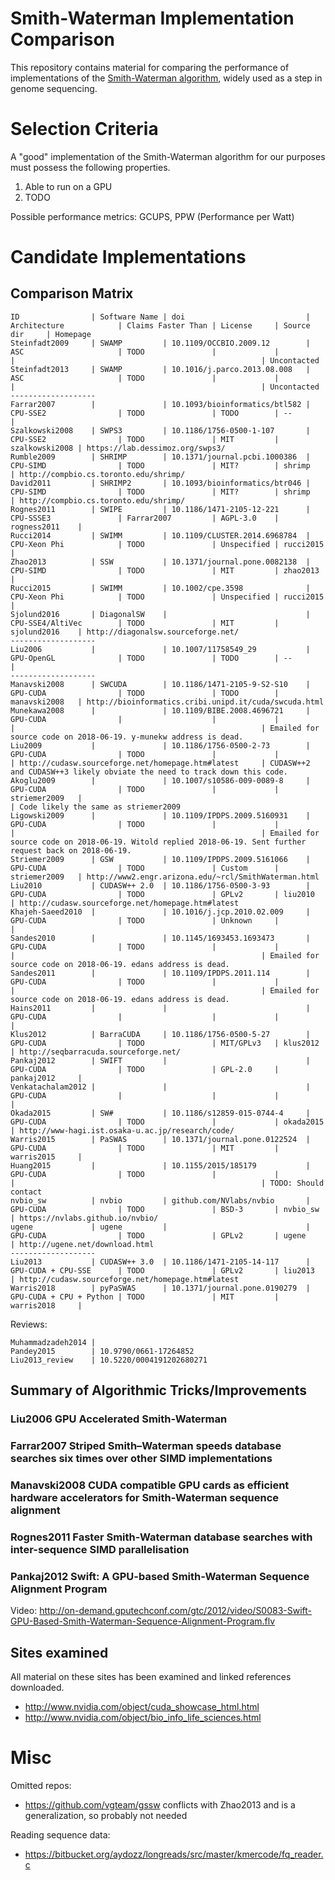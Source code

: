 Smith-Waterman Implementation Comparison
==========================================

This repository contains material for comparing the performance of
implementations of the [Smith-Waterman
algorithm](https://en.wikipedia.org/wiki/Smith%E2%80%93Waterman_algorithm),
widely used as a step in genome sequencing.



Selection Criteria
==========================================

A "good" implementation of the Smith-Waterman algorithm for our purposes must
possess the following properties.

  1. Able to run on a GPU
  2. TODO

Possible performance metrics: GCUPS, PPW (Performance per Watt)


Candidate Implementations
==========================================

Comparison Matrix
-----------------

    ID                | Software Name | doi                           | Architecture            | Claims Faster Than | License     | Source dir     | Homepage
    Steinfadt2009     | SWAMP         | 10.1109/OCCBIO.2009.12        | ASC                     | TODO               |             |                |                                                       | Uncontacted
    Steinfadt2013     | SWAMP         | 10.1016/j.parco.2013.08.008   | ASC                     | TODO               |             |                |                                                       | Uncontacted
    -------------------
    Farrar2007        |               | 10.1093/bioinformatics/btl582 | CPU-SSE2                | TODO               | TODO        | --             |
    Szalkowski2008    | SWPS3         | 10.1186/1756-0500-1-107       | CPU-SSE2                | TODO               | MIT         | szalkowski2008 | https://lab.dessimoz.org/swps3/
    Rumble2009        | SHRIMP        | 10.1371/journal.pcbi.1000386  | CPU-SIMD                | TODO               | MIT?        | shrimp         | http://compbio.cs.toronto.edu/shrimp/
    David2011         | SHRIMP2       | 10.1093/bioinformatics/btr046 | CPU-SIMD                | TODO               | MIT?        | shrimp         | http://compbio.cs.toronto.edu/shrimp/
    Rognes2011        | SWIPE         | 10.1186/1471-2105-12-221      | CPU-SSSE3               | Farrar2007         | AGPL-3.0    | rogness2011    |
    Rucci2014         | SWIMM         | 10.1109/CLUSTER.2014.6968784  | CPU-Xeon Phi            | TODO               | Unspecified | rucci2015      |
    Zhao2013          | SSW           | 10.1371/journal.pone.0082138  | CPU-SIMD                | TODO               | MIT         | zhao2013       |
    Rucci2015         | SWIMM         | 10.1002/cpe.3598              | CPU-Xeon Phi            | TODO               | Unspecified | rucci2015      |
    Sjolund2016       | DiagonalSW    |                               | CPU-SSE4/AltiVec        | TODO               | MIT         | sjolund2016    | http://diagonalsw.sourceforge.net/
    -------------------    
    Liu2006           |               | 10.1007/11758549_29           | GPU-OpenGL              | TODO               | TODO        | --             |
    -------------------     
    Manavski2008      | SWCUDA        | 10.1186/1471-2105-9-S2-S10    | GPU-CUDA                | TODO               | TODO        | manavski2008   | http://bioinformatics.cribi.unipd.it/cuda/swcuda.html
    Munekawa2008      |               | 10.1109/BIBE.2008.4696721     | GPU-CUDA                |                    |             |                |                                                       | Emailed for source code on 2018-06-19. y-munekw address is dead.
    Liu2009           |               | 10.1186/1756-0500-2-73        | GPU-CUDA                | TODO               |             |                | http://cudasw.sourceforge.net/homepage.htm#latest     | CUDASW++2 and CUDASW++3 likely obviate the need to track down this code.
    Akoglu2009        |               | 10.1007/s10586-009-0089-8     | GPU-CUDA                | TODO               |             | striemer2009   |                                                       | Code likely the same as striemer2009
    Ligowski2009      |               | 10.1109/IPDPS.2009.5160931    | GPU-CUDA                | TODO               |             |                |                                                       | Emailed for source code on 2018-06-19. Witold replied 2018-06-19. Sent further request back on 2018-06-19.
    Striemer2009      | GSW           | 10.1109/IPDPS.2009.5161066    | GPU-CUDA                | TODO               | Custom      | striemer2009   | http://www2.engr.arizona.edu/~rcl/SmithWaterman.html
    Liu2010           | CUDASW++ 2.0  | 10.1186/1756-0500-3-93        | GPU-CUDA                | TODO               | GPLv2       | liu2010        | http://cudasw.sourceforge.net/homepage.htm#latest
    Khajeh-Saeed2010  |               | 10.1016/j.jcp.2010.02.009     | GPU-CUDA                | TODO               | Unknown     |                |
    Sandes2010        |               | 10.1145/1693453.1693473       | GPU-CUDA                | TODO               |             |                |                                                       | Emailed for source code on 2018-06-19. edans address is dead.
    Sandes2011        |               | 10.1109/IPDPS.2011.114        | GPU-CUDA                | TODO               |             |                |                                                       | Emailed for source code on 2018-06-19. edans address is dead.
    Hains2011         |               |                               | GPU-CUDA                |                    |             |                |
    Klus2012          | BarraCUDA     | 10.1186/1756-0500-5-27        | GPU-CUDA                | TODO               | MIT/GPLv3   | klus2012       | http://seqbarracuda.sourceforge.net/
    Pankaj2012        | SWIFT         |                               | GPU-CUDA                | TODO               | GPL-2.0     | pankaj2012     |
    Venkatachalam2012 |               |                               | GPU-CUDA                |                    |             |                |
    Okada2015         | SW#           | 10.1186/s12859-015-0744-4     | GPU-CUDA                | TODO               |             | okada2015      | http://www-hagi.ist.osaka-u.ac.jp/research/code/
    Warris2015        | PaSWAS        | 10.1371/journal.pone.0122524  | GPU-CUDA                | TODO               | MIT         | warris2015     |
    Huang2015         |               | 10.1155/2015/185179           | GPU-CUDA                | TODO               |             |                |                                                       | TODO: Should contact
    nvbio_sw          | nvbio         | github.com/NVlabs/nvbio       | GPU-CUDA                | TODO               | BSD-3       | nvbio_sw       | https://nvlabs.github.io/nvbio/
    ugene             | ugene         |                               | GPU-CUDA                | TODO               | GPLv2       | ugene          | http://ugene.net/download.html
    -------------------    
    Liu2013           | CUDASW++ 3.0  | 10.1186/1471-2105-14-117      | GPU-CUDA + CPU-SSE      | TODO               | GPLv2       | liu2013        | http://cudasw.sourceforge.net/homepage.htm#latest
    Warris2018        | pyPaSWAS      | 10.1371/journal.pone.0190279  | GPU-CUDA + CPU + Python | TODO               | MIT         | warris2018     |


Reviews:

    Muhammadzadeh2014 | 
    Pandey2015        | 10.9790/0661-17264852
    Liu2013_review    | 10.5220/0004191202680271

Summary of Algorithmic Tricks/Improvements
------------------------------------------

### Liu2006 **GPU Accelerated Smith-Waterman**

### Farrar2007 **Striped Smith–Waterman speeds database searches six times over other SIMD implementations**

### Manavski2008 **CUDA compatible GPU cards as efficient hardware accelerators for Smith-Waterman sequence alignment**

### Rognes2011 **Faster Smith-Waterman database searches with inter-sequence SIMD parallelisation**

### Pankaj2012 **Swift: A GPU-based Smith-Waterman Sequence Alignment Program**

  Video: http://on-demand.gputechconf.com/gtc/2012/video/S0083-Swift-GPU-Based-Smith-Waterman-Sequence-Alignment-Program.flv



Sites examined
--------------

All material on these sites has been examined and linked references downloaded.

 * http://www.nvidia.com/object/cuda_showcase_html.html
 * http://www.nvidia.com/object/bio_info_life_sciences.html


Misc
==========================================

Omitted repos:

 * https://github.com/vgteam/gssw conflicts with Zhao2013 and is a generalization, so probably not needed

Reading sequence data:

 * https://bitbucket.org/aydozz/longreads/src/master/kmercode/fq_reader.c
